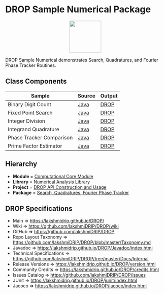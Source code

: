 # DROP Sample Numerical Package

<p align="center"><img src="https://github.com/lakshmiDRIP/DROP/blob/master/DRIP_Logo.gif?raw=true" width="100"></p>

DROP Sample Numerical demonstrates Search, Quadratures, and Fourier Phase Tracker Routines.


## Class Components

 |     Sample     | Source | Output |
 |----------------|--------|--------|
 | Binary Digit Count | [Java](https://github.com/lakshmiDRIP/DROP/tree/master/src/main/java/org/drip/sample/numerical/BinaryDigitCount.java) | [DROP](https://github.com/lakshmiDRIP/DROP/blob/master/drop/org/drip/sample/numerical/BinaryDigitCount.drop) |
 | Fixed Point Search | [Java](https://github.com/lakshmiDRIP/DROP/tree/master/src/main/java/org/drip/sample/numerical/FixedPointSearch.java) | [DROP](https://github.com/lakshmiDRIP/DROP/blob/master/drop/org/drip/sample/numerical/FixedPointSearch.drop) |
 | Integer Division | [Java](https://github.com/lakshmiDRIP/DROP/tree/master/src/main/java/org/drip/sample/numerical/IntegerDivision.java) | [DROP](https://github.com/lakshmiDRIP/DROP/blob/master/drop/org/drip/sample/numerical/IntegerDivision.drop) |
 | Integrand Quadrature | [Java](https://github.com/lakshmiDRIP/DROP/tree/master/src/main/java/org/drip/sample/numerical/IntegrandQuadrature.java) | [DROP](https://github.com/lakshmiDRIP/DROP/blob/master/drop/org/drip/sample/numerical/IntegrandQuadrature.drop) |
 | Phase Tracker Comparison | [Java](https://github.com/lakshmiDRIP/DROP/tree/master/src/main/java/org/drip/sample/numerical/PhaseTrackerComparison.java) | [DROP](https://github.com/lakshmiDRIP/DROP/blob/master/drop/org/drip/sample/numerical/PhaseTrackerComparison.drop) |
 | Prime Factor Estimator | [Java](https://github.com/lakshmiDRIP/DROP/tree/master/src/main/java/org/drip/sample/numerical/PrimeFactorEstimator.java) | [DROP](https://github.com/lakshmiDRIP/DROP/blob/master/drop/org/drip/sample/numerical/PrimeFactorEstimator.drop) |


## Hierarchy

 <ul>
	<li><b>Module </b> = <a href = "https://github.com/lakshmiDRIP/DROP/tree/master/ComputationalCore.md">Computational Core Module</a></li>
	<li><b>Library</b> = <a href = "https://github.com/lakshmiDRIP/DROP/tree/master/NumericalAnalysisLibrary.md">Numerical Analysis Library</a></li>
	<li><b>Project</b> = <a href = "https://github.com/lakshmiDRIP/DROP/tree/master/src/main/java/org/drip/sample/README.md">DROP API Construction and Usage</a></li>
	<li><b>Package</b> = <a href = "https://github.com/lakshmiDRIP/DROP/tree/master/src/main/java/org/drip/sample/numerical/README.md">Search, Quadratures, Fourier Phase Tracker</a></li>
 </ul>


## DROP Specifications

 * Main                     => https://lakshmidrip.github.io/DROP/
 * Wiki                     => https://github.com/lakshmiDRIP/DROP/wiki
 * GitHub                   => https://github.com/lakshmiDRIP/DROP
 * Repo Layout Taxonomy     => https://github.com/lakshmiDRIP/DROP/blob/master/Taxonomy.md
 * Javadoc                  => https://lakshmidrip.github.io/DROP/Javadoc/index.html
 * Technical Specifications => https://github.com/lakshmiDRIP/DROP/tree/master/Docs/Internal
 * Release Versions         => https://lakshmidrip.github.io/DROP/version.html
 * Community Credits        => https://lakshmidrip.github.io/DROP/credits.html
 * Issues Catalog           => https://github.com/lakshmiDRIP/DROP/issues
 * JUnit                    => https://lakshmidrip.github.io/DROP/junit/index.html
 * Jacoco                   => https://lakshmidrip.github.io/DROP/jacoco/index.html
